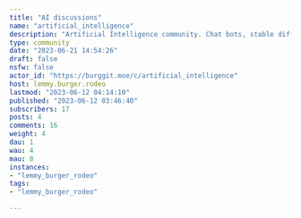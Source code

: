 ```yaml
---
title: "AI discussions" 
name: "artificial_intelligence"
description: "Artificial Intelligence community. Chat bots, stable diffusion, ChatGPT, SO-VITS, anything AI.Post news about new local chat models, discuss implementations, post your work, share your ideas, discuss our impending doom, or even news about new developments in the AI space. If it's about AI, it belongs here."
type: community
date: "2023-06-21 14:54:26"
draft: false
nsfw: false
actor_id: "https://burggit.moe/c/artificial_intelligence"
host: lemmy.burger.rodeo
lastmod: "2023-06-12 04:14:10"
published: "2023-06-12 03:46:40"
subscribers: 17
posts: 4
comments: 16
weight: 4
dau: 1
wau: 4
mau: 8
instances:
- "lemmy_burger_rodeo"
tags: 
- "lemmy_burger_rodeo"

---
```

